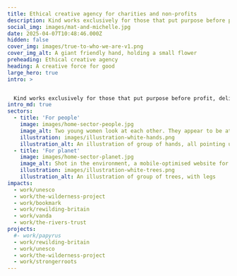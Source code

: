 ```yaml
---
title: Ethical creative agency for charities and non-profits
description: Kind works exclusively for those that put purpose before profit, delivering expert guidance on strategy, brand and digital where it counts.
social_img: images/mat-and-michelle.jpg
date: 2025-04-07T10:48:46.000Z
hidden: false
cover_img: images/true-to-who-we-are-v1.png
cover_img_alt: A giant friendly hand, holding a small flower
preheading: Ethical creative agency
heading: A creative force for good
large_hero: true
intro: >


  Kind works exclusively for those that put purpose before profit, delivering expert guidance on [strategy](/services/strategy), [brand](/services/brand) and [digital](/services/digital) where it counts.
intro_md: true
sectors:
  - title: 'For people'
    image: images/home-sector-people.jpg
    image_alt: Two young women look at each other. They appear to be at an outdoor festival, with the sun setting in the distance. They are smiling
    illustration: images/illustration-white-hands.png
    illustration_alt: An illustration of group of hands, all pointing upward
  - title: 'For planet'
    image: images/home-sector-planet.jpg
    image_alt: Shot in the environment, a mobile-optimised website for The Rivers Trust website
    illustration: images/illustration-white-trees.png
    illustration_alt: An illustration of group of trees, with legs
impacts:
  - work/unesco
  - work/the-wilderness-project
  - work/bookmark
  - work/rewilding-britain
  - work/vanda
  - work/the-rivers-trust
projects:
  #- work/papyrus
  - work/rewilding-britain
  - work/unesco
  - work/the-wilderness-project
  - work/strongerroots
---
```

